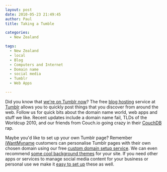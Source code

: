```yaml
---
layout: post
date: 2010-05-23 21:49:45
author: Paul
title: Taking a Tumble

categories:
  - New Zealand

tags:
  - New Zealand
  - local
  - Blog
  - Computers and Internet
  - Domain name
  - social media
  - Tumblr
  - Web Apps

---
```


Did you know that [we're on Tumblr now](http://tumblr.iwantmyname.com/)? The free [blog hosting](https://iwantmyname.co.nz/services/blog-hosting "Blog software") service at [Tumblr](http://tumblr.com/ "Tumblr") allows you to quickly post things that you discover from around the web. Follow us for quick bits about the domain name world, web apps and stuff we like. Recent updates include a domain name fail, TLDs of the Worldcup 2010, and our friends from Couch.io going crazy in their [CouchDB](http://couchdb.org/ "CouchDB") rap.

Maybe you'd like to set up your own Tumblr page? Remember [iWantMyname](https://iwantmyname.co.nz/) customers can personalise Tumblr pages with their own chosen domain using our free [custom domain setup service](https://iwantmyname.co.nz/features/applications/custom-domain-apps/blogs/tumblr-tumblelog-easy-blog-with-own-url). We can even recommend [some cool background themes](https://iwantmyname.com/blog/2010/04/3-awesome-simple-tumblr-themes-designed-by-jarred-bishop.html) for your site. If you need other apps or services to manage social media content for your business or personal use we make it [easy to set up](https://iwantmyname.co.nz/services) these as well.
